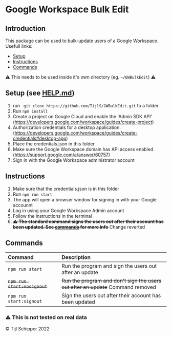 # Google Workspace Bulk Edit

## Introduction
This package can be used to bulk-update users of a Google Workspace.
Usefull links:
- [Setup](#setup-see-helpmd)
- [Instructions](#instructions)
- [Commands](#commands)

⚠️ This needs to be used inside it's own directory (eg. `~/GWBulkEdit`) ⚠️

## Setup (see [HELP.md](HELP.md))
1) run ` git clone https://github.com/TijlS/GWBulkEdit.git` to a folder
2) Run `npm install`
3) Create a project on Google Cloud and enable the 'Admin SDK API' 
    (https://developers.google.com/workspace/guides/create-project) 
4) Authorization credentials for a desktop application. 
    (https://developers.google.com/workspace/guides/create-credentials#desktop-app) 
5) Place the credentials.json in this folder
6) Make sure the Google Workspace domain has API access enabled 
    (https://support.google.com/a/answer/60757) 
7) Sign in with the Google Workspace administrator account

## Instructions
1) Make sure that the credentials.json is in this folder
2) Run `npm run start`
3) The app will open a browser window for signing in with your Google accounnt
4) Log in using your Google Workspace Admin account
5) Follow the instructions in the terminal
6) ~~**⚠️ The standard command signs the users out after their account has been updated. See [commands](#commands) for more info**~~ Change reverted

## Commands
| Command                   | Description   |
|:--------------------------|:--------------|
|`npm run start`            | Run the program and sign the users out after an update |
|~~`npm run start:nosignout`~~  | ~~Run the program and don't sign the users out after an update~~ Command removed |
|`npm run start:signout`            | Sign the users out after their account has been updated |



### ⚠️ This is not tested on real data

© Tijl Schipper 2022